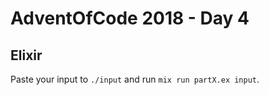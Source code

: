 # AdventOfCode 2018 - Day 4

## Elixir

Paste your input to `./input` and run `mix run partX.ex input`.
